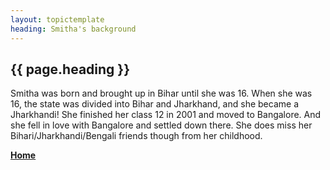 ```yaml
---
layout: topictemplate
heading: Smitha's background
---
```


## {{ page.heading }}

Smitha was born and brought up in Bihar until she was 16. When she was 16, the state was divided into Bihar and Jharkhand, and she became a Jharkhandi! She finished her class 12 in 2001 and moved to Bangalore. And she fell in love with Bangalore and settled down there. She does miss her Bihari/Jharkhandi/Bengali friends though from her childhood.

**[Home](../index.md)**